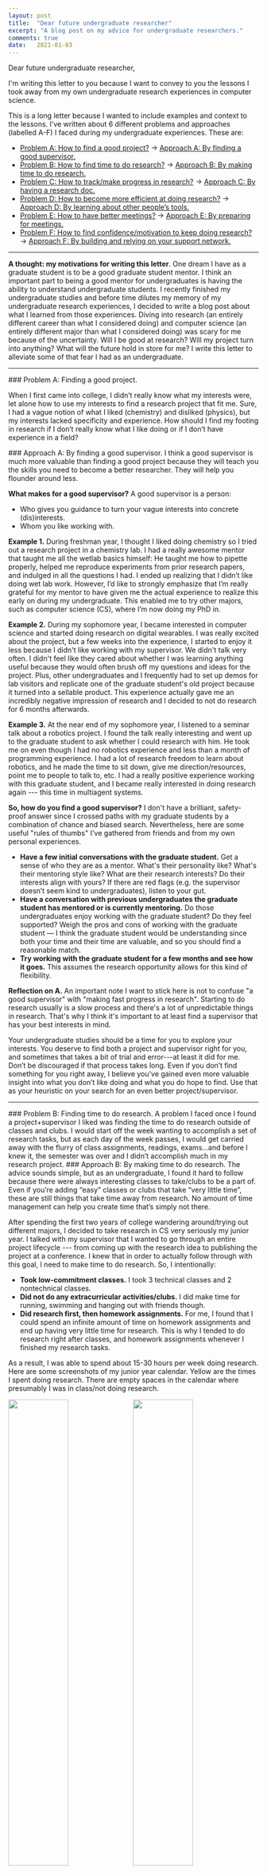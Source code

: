```yaml
---
layout: post
title:  "Dear future undergraduate researcher"
excerpt: "A blog post on my advice for undergraduate researchers."
comments: true
date:   2021-01-03
---
```


Dear future undergraduate researcher,

I'm writing this letter to you because I want to convey to you the lessons I took away from my own undergraduate research experiences in computer science.

This is a long letter because I wanted to include examples and context to the lessons. I’ve written about 6 different problems and approaches (labelled A-F) I faced during my undergraduate experiences. These are:

- [Problem A: How to find a good project?](#prob_a) → [Approach A: By finding a good supervisor.](#app_a)
- [Problem B: How to find time to do research?](#prob_b) → [Approach B: By making time to do research.](#app_b)
- [Problem C: How to track/make progress in research?](#prob_c) → [Approach C: By having a research doc.](#app_c)
- [Problem D: How to become more efficient at doing research?](#prob_d) → [Approach D: By learning about other people’s tools.](#app_d)
- [Problem E: How to have better meetings?](#prob_e) → [Approach E: By preparing for meetings.](#app_e)
- [Problem F: How to find confidence/motivation to keep doing research?](#prob_f) → [Approach F: By building and relying on your support network.](#app_f)


---
**A thought: my motivations for writing this letter**. One dream I have as a graduate student is to be a good graduate student mentor. I think an important part to being a good mentor for undergraduates is having the ability to understand undergraduate students. I recently finished my undergraduate studies and before time dilutes my memory of my undergraduate research experiences, I decided to write a blog post about what I learned from those experiences. Diving into research (an entirely different career than what I considered doing) and computer science (an entirely different major than what I considered doing) was scary for me because of the uncertainty. Will I be good at research? Will my project turn into anything? What will the future hold in store for me? I write this letter to alleviate some of that fear I had as an undergraduate.


---
<a name="prob_a">
### Problem A: Finding a good project.

When I first came into college, I didn’t really know what my interests were, let alone how to use my interests to find a research project that fit me. Sure, I had a vague notion of what I liked (chemistry) and disliked (physics), but my interests lacked specificity and experience. How should I find my footing in research if I don’t really know what I like doing or if I don’t have experience in a field? 

<a name="app_a">
### Approach A: By finding a good supervisor.
I think a good supervisor is much more valuable than finding a good project because they will teach you the skills you need to become a better researcher. They will help you flounder around less.

**What makes for a good supervisor?** A good supervisor is a person: 

* Who gives you guidance to turn your vague interests into concrete (dis)interests. 
* Whom you like working with.

**Example 1.** During freshman year, I thought I liked doing chemistry so I tried out a research project in a chemistry lab. I had a really awesome mentor that taught me all the wetlab basics himself: He taught me how to pipette properly, helped me reproduce experiments from prior research papers, and indulged in all the questions I had. I ended up realizing that I didn’t like doing wet lab work. However, I’d like to strongly emphasize that I’m really grateful for my mentor to have given me the actual experience to realize this early on during my undergraduate. This enabled me to try other majors, such as computer science (CS), where I’m now doing my PhD in.

**Example 2.** During my sophomore year, I became interested in computer science and started doing research on digital wearables. I was really excited about the project, but a few weeks into the experience, I started to enjoy it less because I didn't like working with my supervisor. We didn't talk very often. I didn't feel like they cared about whether I was learning anything useful because they would often brush off my questions and ideas for the project. Plus, other undergraduates and I frequently had to set up demos for lab visitors and replicate one of the graduate student's old project because it turned into a sellable product. This experience actually gave me an incredibly negative impression of research and I decided to not do research for 6 months afterwards. 

**Example 3.** At the near end of my sophomore year, I listened to a seminar talk about a robotics project. I found the talk really interesting and went up to the graduate student to ask whether I could research with him. He took me on even though I had no robotics experience and less than a month of programming experience. I had a lot of research freedom to learn about robotics, and he made the time to sit down, give me direction/resources, point me to people to talk to, etc. I had a really positive experience working with this graduate student, and I became really interested in doing research again --- this time in multiagent systems. 

**So, how do you find a good supervisor?** I don't have a brilliant, safety-proof answer since I crossed paths with my graduate students by a combination of chance and biased search. Nevertheless, here are some useful "rules of thumbs" I've gathered from friends and from my own personal experiences.

* **Have a few initial conversations with the graduate student.** Get a sense of who they are as a mentor. What's their personality like? What's their mentoring style like? What are their research interests? Do their interests align with yours? If there are red flags (e.g. the supervisor doesn’t seem kind to undergraduates), listen to your gut. 
* **Have a conversation with previous undergraduates the graduate student has mentored or is currently mentoring.** Do those undergraduates enjoy working with the graduate student? Do they feel supported? Weigh the pros and cons of working with the graduate student — I think the graduate student would be understanding since both your time and their time are valuable, and so you should find a reasonable match.
* **Try working with the graduate student for a few months and see how it goes.** This assumes the research opportunity allows for this kind of flexibility.


**Reflection on A.** An important note I want to stick here is not to confuse "a good supervisor" with "making fast progress in research". Starting to do research usually is a slow process and there's a lot of unpredictable things in research. That's why I think it's important to at least find a supervisor that has your best interests in mind.

Your undergraduate studies should be a time for you to explore your interests. You deserve to find both a project and supervisor right for you, and sometimes that takes a bit of trial and error---at least it did for me. Don’t be discouraged if that process takes long. Even if you don’t find something for you right away, I believe you’ve gained even more valuable insight into what you don’t like doing and what you do hope to find. Use that as your heuristic on your search for an even better project/supervisor.

---
<a name="prob_b">
### Problem B: Finding time to do research.
A problem I faced once I found a project+supervisor I liked was finding the time to do research outside of classes and clubs. I would start off the week wanting to accomplish a set of research tasks, but as each day of the week passes, I would get carried away with the flurry of class assignments, readings, exams...and before I knew it, the semester was over and I didn’t accomplish much in my research project.

<a name="app_b">
### Approach B: By making time to do research.
The advice sounds simple, but as an undergraduate, I found it hard to follow because there were always interesting classes to take/clubs to be a part of. Even if you’re adding “easy” classes or clubs that take “very little time”, these are still things that take time away from research. No amount of time management can help you create time that’s simply not there.

After spending the first two years of college wandering around/trying out different majors, I decided to take research in CS very seriously my junior year. I talked with my supervisor that I wanted to go through an entire project lifecycle --- from coming up with the research idea to publishing the project at a conference. I knew that in order to actually follow through with this goal, I need to make time to do research. So, I intentionally:
- **Took low-commitment classes.** I took 3 technical classes and 2 nontechnical classes.
- **Did not do any extracurricular activities/clubs.** I did make time for running, swimming and hanging out with friends though.
- **Did research first, then homework assignments.** For me, I found that I could spend an infinite amount of time on homework assignments and end up having very little time for research. This is why I tended to do research right after classes, and homework assignments whenever I finished my research tasks.

As a result, I was able to spend about 15-30 hours per week doing research. Here are some screenshots of my junior year calendar. Yellow are the times I spent doing research. There are empty spaces in the calendar where presumably I was in class/not doing research.

<div class="imgcap">
    <img src="/blog/assets/undergrad_research_advice/january.png" style="width:49%">
    <img src="/blog/assets/undergrad_research_advice/february.png" style="width:49%">
</div>
<div class="imgcap">
    <img src="/blog/assets/undergrad_research_advice/march.png" style="width:49%">
    <img src="/blog/assets/undergrad_research_advice/april.png" style="width:49%">
    <div class="thecap">My Google calendar from junior year. Examples are taken from January - April. Yellow events are times I spent doing research (UROP = MIT slang for undergrad research). </div>
</div>

### Reflection on B.
A completely unplanned for result from committing time to doing research is that I got to **build a lot of research momentum** which became incredibly useful for the projects I did during my senior year. Concretely, what did this momentum lead to?

- **I built depth in my research area (multiagent systems).** Because I was constantly exposing myself to the small-big problems in multiagent systems, I accrued a long list of interests/directions I wanted to explore within this research area. 
- **I became familiar with the research process.** I found this familiarity to be extremely helpful my senior year when I started a [new project in a new lab](https://arxiv.org/abs/2003.11778) and when I led [my own project during my 4-month internship at Google Brain Robotics](https://arxiv.org/abs/2003.06906).
- **I built the confidence to do research.** Research was no longer a completely mysterious activity/career. I felt a bit more steady on my feet doing another research project!

I'd highly recommend spending a summer doing research to build up this momentum. Since I was pretty serious about research during my junior year, I decided to stay on campus to do research the summer of my junior year. 

As an addendum to how I created more time to do research, here's a list of random optimizations I found to work well for me.
- **I planned experiments ahead of time.** I planned most of my experiments the day before, so running them usually meant pressing enter on a command in my terminal. I started running experiments during class. This way, after class, I could see the results of the experiments and continue from there.
- **I wrote essay assignments during class.** I took two nontechnical classes that assigned essays on a biweekly basis and I enjoyed writing these essays during the respective class lectures. I found the lecture content to nicely complement the essay assignments anyway. Typically, I spent 30 minutes sketching out an essay outline so that I could spend the 1-hour lectures writing the essay. I’m not sure whether this is the most responsible/appropriate piece of advice to give, but I found this to work well for me. This also meant spending 1-hour less on homework assignments outside of classes and 1-hour more on research
- **I invested my free time into my health.** For me, investing in my health is not a distraction from research. It is a direct contribution to my research productivity because it makes me happier. I found two things to be important for my health. One was running in the morning (~7am). The other was having enough social time with friends. Every day, I always got lunch and/or dinner with a friend (or with my lab), or worked with friends in an empty room somewhere on campus. I also generally took Friday nights off.

---

<a name="prob_c">
### Problem C: Tracking/making research progress.
I believe one of the most challenging parts in research is overcoming the feeling that you’re not making progress and continuously engaging with your work.

<a name="app_c">
### Approach C: By having a research doc.
My research documentation is a tool I heavily relied on to create a sense of progress. Below, I draw a few examples of how I used my research documentation (a Google Doc) from the first machine learning research project I led during my junior year.  

#### Use your documentation to engage with related works. 

Because I lacked background in machine learning when I started my first research project, I read a lot of papers and got trapped into rabbit holes: I would pick up one paper, start reading it, get stuck on understanding the first or second paragraph, and end up with 10-20 more papers to read before I got back to the original paper I wanted to read. As a result, I felt overwhelmed with reading the literature. 

**It’s important to read with a purpose, not just for the sake of reading the paper.** Your purpose for reading might change depending on the state of your project. For example, at the start of my project, I read in order to determine an interesting problem statement to work on. Later on, I read papers related to the problem I was working on in order to understand, compare, and contrast their contribution to mine. However, the lesson remains the same: **Always try to read a paper in the attempts of tying it back to your project.** 

A simple way I achieved this is by documenting the problem and contribution of each paper, like shown below. For example, I created columns for the paper name, their problem statement and contribution.

<div class="imgcap">
    <img src="/blog/assets/undergrad_research_advice/rw1.png" style="width:49%">
    <img src="/blog/assets/undergrad_research_advice/rw2.png" style="width:49%">
    <div class="thecap">Screenshots of my literature review on papers that use recurrency.</div>
</div>

The more I read, the more nuanced my purpose for reading became. Eventually, I also created a column for miscellaneous notes to answer questions like:
- Is this paper proposing an approach that makes sense? Does it make assumptions that I agree with, or disagree with?
- Is this work interesting to me, and if so, do they have their code open-sourced? Is their work related enough to mine for me to try out their code? 
- Has somebody in my lab tried out the code for the work I'm interested in? What were their experiences like? What did they like and dislike about the work? Could I improve the work, and would that direction be exciting for me?

#### Use your documentation to plan your project milestones, week and day. 

Research is different from your college classes in that it lacks structure, e.g. in the form of a syllabus. Thus, I found it important for myself to create a syllabus for research. A research syllabus guided me to use my time most effectively. 

For example, a research syllabus could consist of your research milestones: What do you hope to contribute with your project? What questions do you need to answer in order to get to those contributions?

<div class="imgcap">
    <img src="/blog/assets/undergrad_research_advice/goals.png" style="width:90%">
    <div class="thecap">Example of the contributions I thought were interesting for my junior year project.</div>
</div>
 
Your project milestones ultimately structure what you want to achieve in a given week: By the end of the week, what do you hope to show? With a plan for the week, you can better determine what you’d like to tackle on today. 


#### Use your documentation to apply the scientific method. 

I was stuck on a bug in my first research project for four months. I wasted a lot of time inefficiently debugging because I experimented more than I thought about my experiments. It wasn’t until I read [this blog post](http://amid.fish/reproducing-deep-rl) that I started to properly apply the scientific method to my research experiments and I escaped the long four months of the research slump. I spent more time thinking than experimenting. For every experiment I thought about doing, I filled out this template to ensure I conducted experiments relevant/useful in understanding my problem. 

1. (Description of the problem) What problem am I having?
2. (Desired output) If I removed this problem, what should I actually be getting?
3. (Hypothesis) Why is this problem occurring?
4. (Steps) What should I do in order to prove the hypothesis is correct? What experiments would that need? What kind of infrastructure do I need?
5. (Ongoing runs) What experiments from "Steps" am I currently running? Here I could track the experiment id, the git commit hash code, or any other relevant information.
6. (Results) What plots / screenshots / graphs can I show that either prove or disprove the original hypothesis?
7. (Have I addressed all concerns?)


<div class="imgcap">
    <img src="/blog/assets/undergrad_research_advice/sm1.png" style="width:45%">
    <img src="/blog/assets/undergrad_research_advice/sm2.png" style="width:45%">
</div>

<div class="imgcap">
    <img src="/blog/assets/undergrad_research_advice/sm3.png" style="width:45%">
    <img src="/blog/assets/undergrad_research_advice/sm4.png" style="width:45%">
    <div class="thecap">One example in my old research doc where I applied this template to debug something I was stuck on for four months!</div>
</div>


<div class="imgcap">
    <img src="/blog/assets/undergrad_research_advice/sm5.png" style="width:45%">
    <img src="/blog/assets/undergrad_research_advice/sm6.png" style="width:45%">
    <div class="thecap">Another example in my old research doc where I applied this template as I was running some final experiments for the paper writeup of my project.</div>
</div>


### Reflection on C. 
I really like documenting my work because
- **It makes me think more, and experiment less.** I think it’s important to be intentional with how we spend our time and I don’t feel happy when I’m running a bunch of experiments without properly thinking where each experiment is going to take me.
- **I like to look back at the progress I’ve made.** Seeing analyzed data makes me happy. :) 
- **I like talking to myself in writing.** I like writing comments to myself in my documentation and I found it to be like a written form of [rubber duck debugging](https://en.wikipedia.org/wiki/Rubber_duck_debugging). 

An unplanned for side-effect of thinking more and experimenting less: I got into the habit of automatically logging and analyzing data---I was always thinking about how to prove/disprove a hypothesis in the form of a graph, figure, or plot. This is possibly one of the most useful habits you can develop as a researcher. Through the process of carefully understanding and breaking down your experiments, I felt like a proper scientist. 

---

<a name="prob_d">
### Problem D: Becoming more efficient at doing research. 
I often thought about what tools/software/apps I could use in order to be more efficient at doing research. How can I better document my research? How can I become a faster coder? How can I write better plotting code? 

<a name="app_d">
### Approach D: By learning about other people’s tools. 
The best way to learn how to do research is to learn from others around you, such as in a lab environment. How do they do research differently from you? What tools do they use? 

For example, early junior year, I was sitting next to a friend who was using Vim to edit their code. I was amazed by how fluidly she coded and edited files all through her terminal. She hardly touched her mouse. By contrast, my coding process all happened on Sublime Text and I spent more time than I wanted navigating the file browser. This meant that when I had an idea for research, I would spend the first few minutes trying to click/find/open directories to the right files, before returning to implementing/testing my original idea. The speed at which my mind thought of ideas was often bottlenecked by my research tools. I asked my friend about her coding setup and the following week I tried out Vim; now, it’s what I used every day. 

<div class="imgcap">
    <img src="/blog/assets/undergrad_research_advice/sublime.png" style="width:49%">
    <img src="/blog/assets/undergrad_research_advice/vim.png" style="width:49%">
    <div class="thecap">Sublime vs. Vim.</div>
</div>

### Reflection on D.
It’s small things, like acquiring a new tool, that can greatly improve your productivity as a researcher. Be proactive in acquiring these tools. It might end up being a matter of minutes of just asking/messaging/emailing other people about their tools which will end up saving you hours of work!

---

<a name="prob_e">
### Problem E: Having better meetings. 
When I started having regular meetings with my graduate student, I was initially uncertain about what I should talk about during the meetings. I also noticed that I had the tendency to ramble without a particular discussion goal in mind, which often led to awkward silences. I wanted to figure how to have better (e.g. more efficient and fun) meetings with my supervisor. 

<a name="app_e">
### Approach E: By preparing for meetings. 
I started to prepare ahead of meetings. I would make sure that I would have an outline of an agenda containing a mix of the following: 

- **Recap.** What have I done since we last met? Be concrete. Do I have figures or images to show what I’ve done? What things surprised me? 
- **Questions.** What am I stuck on? What do I not understand?
- **Advice.** What do I need help on? Who can I talk to about a particular issue I’m having? 
- **Next steps.** What do I hope to accomplish in our next meeting? What milestones do I hope to reach?

I think it’s important to structure your agenda with empathy. What does that mean? Here’s how I like to frame it: You’re about to go into a 30/60-minute meeting and talk about things that you’ve been working on for the past days/weeks. Most likely, your supervisor might not have the right context to understand why you worked on a particular task. How would you go about the meeting now?

There are different mediums you might want to try for your meeting log. I’ve seen people use: Google slides (good for figures and keeping your summaries succinct), Google Docs (merging it with your general research doc), Overleaf (good for showing equations and formalizing paper ideas) and Notion (tracking your meetings in a Notion database). 

### Reflection on E. 
I think I started this habit of preparing for meetings because I was scared of running out of things to say to my supervisor. I think there were a lot of positive side effects with doing this approach: 

- **Improving communication skills.** I’ve found that figuring out how to best go about my agenda has improved the way I communicate my research to folks not a part of my project. 
- **A purpose for having good research documentation.** I like to use my next meeting as motivation to have better research documentation, e.g. I'd think about what kind of graph/plot/video would help my supervisor understand my experiments, and in turn that also helps me create better documentation of my experiment results. Oftentimes, communicating your experiments in the form of an image/graph/video is a lot more powerful than reading aloud a long paragraph describing what you did/found.

---

<a name="prob_f">
### Problem F: Finding your confidence/motivation to keep doing research.
During my first research project, I experienced 4 whole months of not making progress because I was stuck on a bug. What does that mean? It means spending a total of 120 days, going into the lab and staying there for two to five hours at a time and ending the day where I started it, during the cold, windy Boston winter season. I started to lose motivation for a project I was so excited to do because it was my own. I started to feel like I wasn’t good enough for research. I started to regret doing a more independent research project. I started to lose confidence in myself and the motivation to continue the project.

<a name="app_f">
### Approach F: By building and relying on your support network. 
When I hit this low point in my research project, I waited for months before daring to reach out to my friends and talk about the problem I was having. I felt like reaching out made me a weak researcher because I wasn’t self-reliant --- aren’t competent researchers supposed to be self-reliant?

Don’t let your personal source of happiness, confidence, and motivation be solely dependent on your research project. Make sure to build and reach out to your support network, even just to take a break from thinking about your research. For example, mine consisted of:
- **My undergraduate friends who weren’t doing research.** Over the weekends and sometimes after class, we went hiking with an outdoor club, ice-skating at our college ice rink, watched movies, went out to grab food, etc. We also organized tea parties on campus where we would reserve an empty classroom on campus, drink tea, and talk about big life topics.
- **My undergraduate friends who were doing research.** We ranted about things that weren’t working out for us and showed each other results that were working for us. We ordered/got food and sat together in an empty room to work on research together.
- **Friends of friends.** I really enjoy meeting new people so some of my friends would connect me with their friends. Usually, I’d grab lunch or coffee with them.
- **My family, research labs, graduate friends, etc.**
- **Myself.** I often reminded myself of my research dream. It’s a dream that is my source of personal validation. It is my reason for why I’m doing research!

### Reflection on F.
I loved doing research during my undergraduate---unlike in classes, I had the freedom to learn and understand whatever I wanted in research. This is why I gladly poured hours into research. But, the success of a research project is not something I have complete control over. This is why it’s even more important to also find happiness in communities/activities not related to research.

---

I hope this letter helps you in your own research journey. Feel free to let me know if you have any other questions. 

Warmly,

Rose




